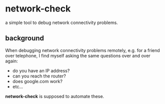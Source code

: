 # network-check
a simple tool to debug network connectivity problems.

## background

When debugging network connectivity problems remotely, e.g. for a friend over
telephone, I find myself asking the same questions over and over again:

- do you have an IP address?
- can you reach the router?
- does google.com work?
- etc...

**network-check** is supposed to automate these.
